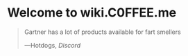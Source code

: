 # Welcome to wiki.C0FFEE.me

<blockquote>
    <p>Gartner has a lot of products available for fart smellers</p>
    <footer>—Hotdogs, <cite>Discord</cite></footer>
</blockquote>



